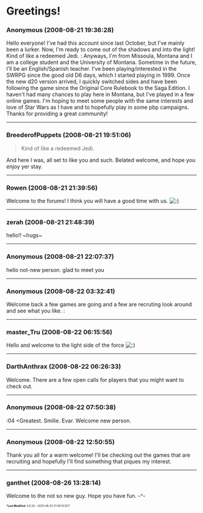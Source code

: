 # Greetings!

### **Anonymous** (2008-08-21 19:36:28)

Hello everyone! I've had this account since last October, but I've mainly been a lurker. Now, I'm ready to come out of the shadows and into the light! Kind of like a redeemed Jedi. :
Anyways, I'm from Missoula, Montana and I am a college student and the University of Montana. Sometime in the future, I'll be an English/Spanish teacher. I've been playing/interested in the SWRPG since the good old D6 days, which I started playing in 1999. Once the new d20 version arrived, I quickly switched sides and have been following the game since the Original Core Rulebook to the Saga Edition. I haven't had many chances to play here in Montana, but I've played in a few online games.
I'm hoping to meet some people with the same interests and love of Star Wars as I have and to hopefully play in some pbp campaigns.
Thanks for providing a great community!

---

### **BreederofPuppets** (2008-08-21 19:51:06)

> Kind of like a redeemed Jedi.

And here I was, all set to like you and such.
Belated welcome, and hope you enjoy yer stay.

---

### **Rowen** (2008-08-21 21:39:56)

Welcome to the forums! I think you will have a good time with us. <!-- s:) -->![:)](https://i.ibb.co/8LPNcWCM/icon-e-smile.gif)<!-- s:) -->

---

### **zerah** (2008-08-21 21:48:39)

hello!! ~hugs~

---

### **Anonymous** (2008-08-21 22:07:37)

hello not-new person. glad to meet you

---

### **Anonymous** (2008-08-22 03:32:41)

Welcome back a few games are going and a few are recruting look around and see what you like. :

---

### **master_Tru** (2008-08-22 06:15:56)

Hello and welcome to the light side of the force <!-- s:) -->![:)](https://i.ibb.co/8LPNcWCM/icon-e-smile.gif)<!-- s:) -->

---

### **DarthAnthrax** (2008-08-22 06:26:33)

Welcome.
There are a few open calls for players that you might want to check out.

---

### **Anonymous** (2008-08-22 07:50:38)

:04 <Greatest. Smilie. Evar.
Welcome new person.

---

### **Anonymous** (2008-08-22 12:50:55)

Thank you all for a warm welcome! I'll be checking out the games that are recruiting and hopefully I'll find something that piques my interest.

---

### **ganthet** (2008-08-26 13:28:14)

Welcome to the not so new guy. Hope you have fun. -^-



<span style="font-size: 0.5em;">***Last Modified**: 4.0.28 - *2025-06-02 21:38:14 EDT*</span>